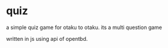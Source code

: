 # quiz
a simple quiz game for otaku to otaku. its a multi question game 

written in js using api of opentbd. 
